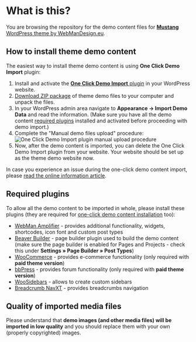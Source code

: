 # What is this?

You are browsing the repository for the demo content files for [**Mustang** WordPress theme by WebManDesign.eu](https://www.webmandesign.eu/portfolio/mustang-wordpress-theme/).


## How to install theme demo content

The easiest way to install theme demo content is using **One Click Demo Import** plugin:

1. Install and activate the [**One Click Demo Import** plugin](https://wordpress.org/plugins/one-click-demo-import/) in your WordPress website.
2. [Download ZIP package](https://github.com/webmandesign/demo-content/raw/master/mustang/mustang-theme-demo.zip) of theme demo files to your computer and unpack the files.
3. In your WordPress admin area navigate to **Appearance &rarr; Import Demo Data** and read the information. (Make sure you have all the demo content [required plugins](#required-plugins) installed and activated before proceeding with demo import.)
4. Complete the "Manual demo files upload" procedure:
  &nbsp;
  ![One Click Demo Import plugin manual upload procedure](https://easycaptures.com/fs/uploaded/1417/4892725901.png)
5. Now, after the demo content is imported, you can delete the One Click Demo Import plugin from your website. Your website should be set up as the theme demo website now.

In case you experience an issue during the one-click demo content import, please [read the online information article](https://github.com/proteusthemes/one-click-demo-import/blob/master/docs/import-problems.md).

## Required plugins

To allow all the demo content to be imported in whole, please install these plugins (they are required for [one-click demo content installation](#one-click-installation) too):

- [WebMan Amplifier](https://wordpress.org/plugins/webman-amplifier/) - provides additional functionality, widgets, shortcodes, icon font and custom post types
- [Beaver Builder](https://wordpress.org/plugins/beaver-builder-lite-version/) - page builder plugin used to build the demo content (make sure the page builder is enabled for Pages and Projects - check this under **Settings &raquo; Page Builder &raquo; Post Types**)
- [WooCommerce](https://wordpress.org/plugins/woocommerce/) - provides e-commerce functionality (only required with **paid theme version**)
- [bbPress](https://wordpress.org/plugins/bbpress/) - provides forum functionality (only required with **paid theme version**)
- [WooSidebars](https://wordpress.org/plugins/woosidebars/) - allows to create custom sidebars
- [Breadcrumb NavXT](https://wordpress.org/plugins/breadcrumb-navxt/) - provides breadcrumbs navigation

## Quality of imported media files

Please understand that **demo images (and other media files) will be imported in low quality** and you should replace them with your own (properly copyrighted) images.
